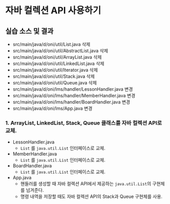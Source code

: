 #  자바 컬렉션 API 사용하기

## 실습 소스 및 결과

- src/main/java/d/oni/util/List.java 삭제
- src/main/java/d/oni/util/AbstractList.java 삭제
- src/main/java/d/oni/util/ArrayList.java 삭제
- src/main/java/d/oni/util/LinkedList.java 삭제
- src/main/java/d/oni/util/Iterator.java 삭제
- src/main/java/d/oni/util/Stack.java 삭제
- src/main/java/d/oni/util/Queue.java 삭제
- src/main/java/d/oni/lms/handler/LessonHandler.java 변경
- src/main/java/d/oni/lms/handler/MemberHandler.java 변경
- src/main/java/d/oni/lms/handler/BoardHandler.java 변경
- src/main/java/d/oni/lms/App.java 변경


### 1. ArrayList, LinkedList, Stack, Queue 클래스를 자바 컬렉션 API로 교체.

- LessonHandler.java
    - `List` 를 `java.util.List` 인터페이스로 교체.
- MemberHandler.java
    - `List` 를 `java.util.List` 인터페이스로 교체.
- BoardHandler.java
    - `List` 를 `java.util.List` 인터페이스로 교체.
- App.java
    - 핸들러를 생성할 때 자바 컬렉션 API에서 제공하는 `java.util.List`의 구현체를 넘겨준다.
    - 명령 내역을 저장할 때도 자바 컬렉션 API의 Stack과 Queue 구현체를 사용.
